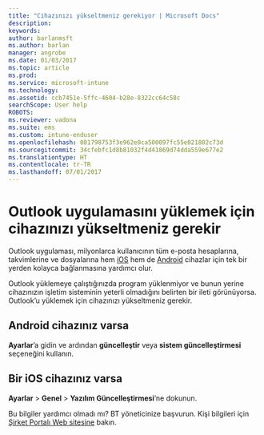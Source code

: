 ```yaml
---
title: "Cihazınızı yükseltmeniz gerekiyor | Microsoft Docs"
description: 
keywords: 
author: barlanmsft
ms.author: barlan
manager: angrobe
ms.date: 01/03/2017
ms.topic: article
ms.prod: 
ms.service: microsoft-intune
ms.technology: 
ms.assetid: ccb7451e-5ffc-4604-b28e-8322cc64c58c
searchScope: User help
ROBOTS: 
ms.reviewer: vadona
ms.suite: ems
ms.custom: intune-enduser
ms.openlocfilehash: 081798753f3e962e0ca500097fc55e021802c73d
ms.sourcegitcommit: 34cfebfc1d8b81032f4d41869d74dda559e677e2
ms.translationtype: HT
ms.contentlocale: tr-TR
ms.lasthandoff: 07/01/2017
---
```

# <a name="you-need-to-upgrade-your-device-to-install-the-outlook-app"></a>Outlook uygulamasını yüklemek için cihazınızı yükseltmeniz gerekir

Outlook uygulaması, milyonlarca kullanıcının tüm e-posta hesaplarına, takvimlerine ve dosyalarına hem [iOS](https://itunes.apple.com/us/app/microsoft-outlook-email-calendar/id951937596?mt=8) hem de [Android](https://play.google.com/store/apps/details?id=com.microsoft.office.outlook) cihazlar için tek bir yerden kolayca bağlanmasına yardımcı olur.

Outlook yüklemeye çalıştığınızda program yüklenmiyor ve bunun yerine cihazınızın işletim sisteminin yeterli olmadığını belirten bir ileti görünüyorsa. Outlook’u yüklemek için cihazınızı yükseltmeniz gerekir.

## <a name="if-you-have-an-android-device"></a>Android cihazınız varsa
**Ayarlar**’a gidin ve ardından **güncelleştir** veya **sistem güncelleştirmesi** seçeneğini kullanın.

## <a name="if-you-have-an-ios-device"></a>Bir iOS cihazınız varsa
**Ayarlar** > **Genel** > **Yazılım Güncelleştirmesi**’ne dokunun.

Bu bilgiler yardımcı olmadı mı? BT yöneticinize başvurun. Kişi bilgileri için [Şirket Portalı Web sitesine](http://portal.manage.microsoft.com) bakın.
